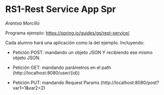 # RS1-Rest Service App Spr

*Arantxa Morcillo*

Programa ejemplo: https://spring.io/guides/gs/rest-service/ 

Cada alumno hará una aplicación como la del ejemplo. Incluyendo:  

- Petición POST: mandando un objeto JSON Y recibiendo ese mismo objeto JSON. 

- Petición GET: mandando parámetros en el path (http://localhost:8080/user/{id}) 

- Petición PUT: mandando  Request Params (http://localhost:8080/post?var1=1&var2=2) 
